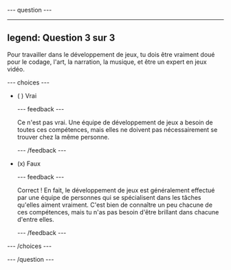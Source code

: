 
--- question ---

---
legend: Question 3 sur 3
---

Pour travailler dans le développement de jeux, tu dois être vraiment doué pour le codage, l'art, la narration, la musique, et être un expert en jeux vidéo.

--- choices ---

- ( ) Vrai


  --- feedback ---

  Ce n'est pas vrai. Une équipe de développement de jeux a besoin de toutes ces compétences, mais elles ne doivent pas nécessairement se trouver chez la même personne.

  --- /feedback ---

- (x) Faux


  --- feedback ---

  Correct ! En fait, le développement de jeux est généralement effectué par une équipe de personnes qui se spécialisent dans les tâches qu'elles aiment vraiment. C'est bien de connaître un peu chacune de ces compétences, mais tu n'as pas besoin d'être brillant dans chacune d'entre elles.

  --- /feedback ---

--- /choices ---

--- /question ---
